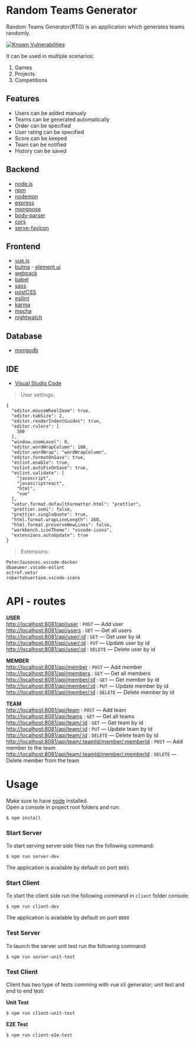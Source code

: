 
# Random Teams Generator
Random Teams Generator(RTG) is an appllication which generates teams randomly.

[![Known Vulnerabilities](https://snyk.io/test/github/vsambor/random-teams-generator/badge.svg?targetFile=package.json)](https://snyk.io/test/github/vsambor/random-teams-generator?targetFile=package.json)

It can be used in multiple scenarios:
1. Games
2. Projects
3. Competitions

## Features

- Users can be added manualy
- Teams can be generated automatically
- Order can be specified
- User rating can be specified
- Score can be keeped
- Team can be notified
- History can be saved

## Backend
- [node.js](https://nodejs.org/en/)
- [npm](https://www.npmjs.com/)
- [nodemon](https://nodemon.io/)
- [express](https://expressjs.com/)
- [mongoose](http://mongoosejs.com/)
- [body-parser](https://github.com/expressjs/body-parser)
- [cors](https://github.com/expressjs/cors)
- [serve-favicon](https://github.com/expressjs/serve-favicon)

## Frontend

- [vue.js](https://vuejs.org/)
- [bulma](https://bulma.io/) - [element ui](http://element.eleme.io/#/en-US)
- [webpack](https://webpack.js.org/)
- [babel](https://babeljs.io/)
- [sass](http://sass-lang.com/)
- [postCSS](https://github.com/postcss/postcss)
- [esllint](https://eslint.org/)
- [karma](https://karma-runner.github.io/2.0/index.html)
- [mocha](https://mochajs.org/)
- [nightwatch](http://nightwatchjs.org/)

## Database

- [mongodb](https://www.mongodb.com/)

## IDE

- [Visual Studio Code](https://code.visualstudio.com/)

> User settings:

```
{
  "editor.mouseWheelZoom": true,
  "editor.tabSize": 2,
  "editor.renderIndentGuides": true,
  "editor.rulers": [
    160
  ],
  "window.zoomLevel": 0,
  "editor.wordWrapColumn": 160,
  "editor.wordWrap": "wordWrapColumn",
  "editor.formatOnSave": true,
  "eslint.enable": true,
  "eslint.autoFixOnSave": true,
  "eslint.validate": [
    "javascript",
    "javascriptreact",
    "html",
    "vue"
  ],
  "vetur.format.defaultFormatter.html": "prettier",
  "prettier.semi": false,
  "prettier.singleQuote": true,
  "html.format.wrapLineLength": 160,
  "html.format.preserveNewLines": false,
  "workbench.iconTheme": "vscode-icons",
  "extensions.autoUpdate": true
}
```
 
> Extensions:

 ```
PeterJausovec.vscode-docker
dbaeumer.vscode-eslint
octref.vetur
robertohuertasm.vscode-icons
```

# API - routes

**USER** <br>
  [http://localhost:8081/api/user](http://localhost:8081/api/user) : `POST` — Add user <br>
  [http://localhost:8081/api/users](http://localhost:8081/api/users) : `GET` — Get all users <br>
  [http://localhost:8081/api/user/:id](http://localhost:8081/api/user/:id) : `GET` — Get user by id <br>
  [http://localhost:8081/api/user/:id](http://localhost:8081/api/user/:id) : `PUT` — Update user by id <br>
  [http://localhost:8081/api/user/:id](http://localhost:8081/api/user/:id) : `DELETE` — Delete user by id <br>
  
**MEMBER** <br>
  [http://localhost:8081/api/member](http://localhost:8081/api/member) : `POST` — Add member <br>
  [http://localhost:8081/api/members](http://localhost:8081/api/members) : `GET` — Get all members <br>
  [http://localhost:8081/api/member/:id](http://localhost:8081/api/member/:id) : `GET` — Get member by id <br>
  [http://localhost:8081/api/member/:id](http://localhost:8081/api/member/:id) : `PUT` — Update member by id <br>
  [http://localhost:8081/api/member/:id](http://localhost:8081/api/member/:id) : `DELETE` — Delete member by id <br>
  
  **TEAM** <br>
  [http://localhost:8081/api/team](http://localhost:8081/api/team) : `POST` — Add team <br>
  [http://localhost:8081/api/teams](http://localhost:8081/api/teams) : `GET` — Get all teams <br>
  [http://localhost:8081/api/team/:id](http://localhost:8081/api/team/:id) : `GET` — Get team by id <br>
  [http://localhost:8081/api/team/:id](http://localhost:8081/api/team/:id) : `PUT` — Update team by id <br>
  [http://localhost:8081/api/team/:id](http://localhost:8081/api/team/:id) : `DELETE` — Delete team by id <br>
  [http://localhost:8081/api/team/:teamId/member/:memberId](http://localhost:8081/api/team/:teamId/member/:memberId) : `POST` — Add member to the team <br>
  [http://localhost:8081/api/team/:teamId/member/:memberId](http://localhost:8081/api/team/:teamId/member/:memberId) : `DELETE` — Delete member from the team <br>

# Usage

Make sure to have [node](https://nodejs.org/en/) installed.<br>
Open a console in project root folders and run:

```
$ npm install
```

### Start Server

To start serving server side files run the following command:

```
$ npm run server-dev
```

The application is available by default on port `8081`

### Start Client

To start the client side run the following command in `client` folder console:

```
$ npm run client-dev
```

The application is available by default on port `8080`

### Test Server

To launch the server unit test run the following command:

```
$ npm run server-unit-test
```

### Test Client

Client has two type of tests comming with vue cli generator; unit test and end to end test:

**Unit Test**

```
$ npm run client-unit-test
```

**E2E Test**

```
$ npm run client-e2e-test
```



